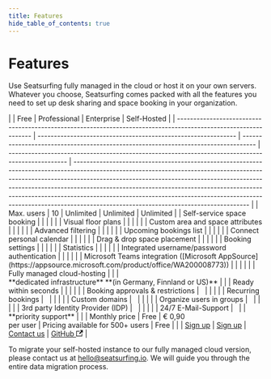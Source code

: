 ```yaml
---
title: Features
hide_table_of_contents: true
---
```


# Features

Use Seatsurfing fully managed in the cloud or host it on your own servers. Whatever you choose, Seatsurfing comes packed with all the features you need to set up desk sharing and space booking in your organization.

<div class="feature-table">
|                                                                                                                 | Free                                                          | Professional                                                                       | Enterprise                                                                                       | Self-Hosted                                                                                                                                                                                                                                                                                                                                                                                                                                                  |
| --------------------------------------------------------------------------------------------------------------- | ------------------------------------------------------------- | ---------------------------------------------------------------------------------- | ------------------------------------------------------------------------------------------------ | ------------------------------------------------------------------------------------------------------------------------------------------------------------------------------------------------------------------------------------------------------------------------------------------------------------------------------------------------------------------------------------------------------------------------------------------------------------ |
| Max. users                                                                                                      | 10                                                            | Unlimited                                                                          | Unlimited                                                                                        | Unlimited                                                                                                                                                                                                                                                                                                                                                                                                                                                    |
| Self-service space booking                                                                                      | <span class="blue-dot"></span>                                | <span class="blue-dot"></span>                                                     | <span class="blue-dot"></span>                                                                   | <span class="blue-dot"></span>                                                                                                                                                                                                                                                                                                                                                                                                                               |
| Visual floor plans                                                                                              | <span class="blue-dot"></span>                                | <span class="blue-dot"></span>                                                     | <span class="blue-dot"></span>                                                                   | <span class="blue-dot"></span>                                                                                                                                                                                                                                                                                                                                                                                                                               |
| Custom area and space attributes                                                                                | <span class="blue-dot"></span>                                | <span class="blue-dot"></span>                                                     | <span class="blue-dot"></span>                                                                   | <span class="blue-dot"></span>                                                                                                                                                                                                                                                                                                                                                                                                                               |
| Advanced filtering                                                                                              | <span class="blue-dot"></span>                                | <span class="blue-dot"></span>                                                     | <span class="blue-dot"></span>                                                                   | <span class="blue-dot"></span>                                                                                                                                                                                                                                                                                                                                                                                                                               |
| Upcoming bookings list                                                                                          | <span class="blue-dot"></span>                                | <span class="blue-dot"></span>                                                     | <span class="blue-dot"></span>                                                                   | <span class="blue-dot"></span>                                                                                                                                                                                                                                                                                                                                                                                                                               |
| Connect personal calendar                                                                                       | <span class="blue-dot"></span>                                | <span class="blue-dot"></span>                                                     | <span class="blue-dot"></span>                                                                   | <span class="blue-dot"></span>                                                                                                                                                                                                                                                                                                                                                                                                                               |
| Drag & drop space placement                                                                                     | <span class="blue-dot"></span>                                | <span class="blue-dot"></span>                                                     | <span class="blue-dot"></span>                                                                   | <span class="blue-dot"></span>                                                                                                                                                                                                                                                                                                                                                                                                                               |
| Booking settings                                                                                                | <span class="blue-dot"></span>                                | <span class="blue-dot"></span>                                                     | <span class="blue-dot"></span>                                                                   | <span class="blue-dot"></span>                                                                                                                                                                                                                                                                                                                                                                                                                               |
| Statistics                                                                                                      | <span class="blue-dot"></span>                                | <span class="blue-dot"></span>                                                     | <span class="blue-dot"></span>                                                                   | <span class="blue-dot"></span>                                                                                                                                                                                                                                                                                                                                                                                                                               |
| Integrated username/password authentication                                                                     | <span class="blue-dot"></span>                                | <span class="blue-dot"></span>                                                     | <span class="blue-dot"></span>                                                                   | <span class="blue-dot"></span>                                                                                                                                                                                                                                                                                                                                                                                                                               |
| Microsoft Teams integration ([Microsoft AppSource](https://appsource.microsoft.com/product/office/WA200008773)) | <span class="blue-dot"></span>                                | <span class="blue-dot"></span>                                                     | <span class="blue-dot"></span>                                                                   |                                                                                                                                                                                                                                                                                                                                                                                                                                                              |
| Fully managed cloud-hosting                                                                                     | <span class="blue-dot"></span>                                | <span class="blue-dot"></span>                                                     | <span class="blue-dot"></span><br/>**dedicated infrastructure** **(in Germany, Finnland or US)** |                                                                                                                                                                                                                                                                                                                                                                                                                                                              |
| Ready within seconds                                                                                            | <span class="blue-dot"></span>                                | <span class="blue-dot"></span>                                                     |                                                                                                  |                                                                                                                                                                                                                                                                                                                                                                                                                                                              |
| Booking approvals & restrictions                                                                                |                                                               | <span class="blue-dot"></span>                                                     | <span class="blue-dot"></span>                                                                   | <span class="blue-dot"></span>                                                                                                                                                                                                                                                                                                                                                                                                                               |
| Recurring bookings                                                                                              |                                                               | <span class="blue-dot"></span>                                                     | <span class="blue-dot"></span>                                                                   | <span class="blue-dot"></span>                                                                                                                                                                                                                                                                                                                                                                                                                               |
| Custom domains                                                                                                  |                                                               | <span class="blue-dot"></span>                                                     | <span class="blue-dot"></span>                                                                   | <span class="blue-dot"></span>                                                                                                                                                                                                                                                                                                                                                                                                                               |
| Organize users in groups                                                                                        |                                                               | <span class="blue-dot"></span>                                                     | <span class="blue-dot"></span>                                                                   | <span class="blue-dot"></span>                                                                                                                                                                                                                                                                                                                                                                                                                               |
| 3rd party Identity Provider (IDP)                                                                               |                                                               | <span class="blue-dot"></span>                                                     | <span class="blue-dot"></span>                                                                   | <span class="blue-dot"></span>                                                                                                                                                                                                                                                                                                                                                                                                                               |
| 24/7 E-Mail-Support                                                                                             |                                                               | <span class="blue-dot"></span>                                                     | <span class="blue-dot"></span><br/>**priority support**                                          |                                                                                                                                                                                                                                                                                                                                                                                                                                                              |
| Monthly price                                                                                                   | Free                                                          | € 0,90<br />per user                                                               | Pricing available for 500+ users                                                                 | Free                                                                                                                                                                                                                                                                                                                                                                                                                                                         |
|                                                                                                                 | <a href="/sign-up" class="button button--primary">Sign up</a> | <a href="/sign-up?paid" class="button button--primary button-gradient">Sign up</a> | <a href="mailto:hello@seatsurfing.io" class="button button--primary">Contact us</a>              | <a href="https://github.com/seatsurfing/seatsurfing" target="_blank" class="button button--secondary">GitHub <svg width="13.5" height="13.5" aria-hidden="true" viewBox="0 0 24 24" class="iconExternalLink_node_modules-@docusaurus-theme-classic-lib-theme-Icon-ExternalLink-styles-module"><path fill="currentColor" d="M21 13v10h-21v-19h12v2h-10v15h17v-8h2zm3-12h-10.988l4.035 4-6.977 7.07 2.828 2.828 6.977-7.07 4.125 4.172v-11z"></path></svg></a> |
</div>

To migrate your self-hosted instance to our fully managed cloud version, please contact us at hello@seatsurfing.io. We will guide you through the entire data migration process.
